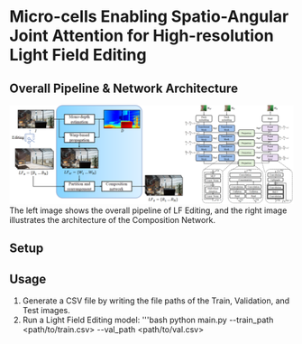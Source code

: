 # Micro-cells Enabling Spatio-Angular Joint Attention for High-resolution Light Field Editing


## Overall Pipeline & Network Architecture  
![Overview](DEMO/Overview.png)
The left image shows the overall pipeline of LF Editing, and the right image illustrates the architecture of the Composition Network.

## Setup


## Usage
1. Generate a CSV file by writing the file paths of the Train, Validation, and Test images.
2. Run a Light Field Editing model:
'''bash
python main.py --train_path <path/to/train.csv> --val_path <path/to/val.csv>
